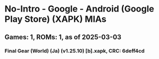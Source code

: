 # No-Intro - Google - Android (Google Play Store) (XAPK) MIAs
## Games: 1, ROMs: 1, as of 2025-03-03

### Final Gear (World) (Ja) (v1.25.10) [b].xapk, CRC: 6deff4cd
